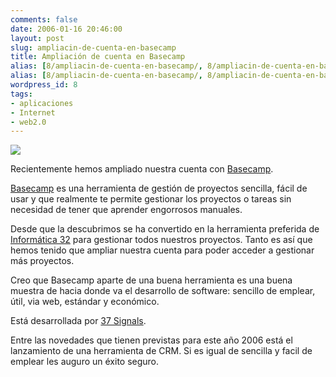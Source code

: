 ```yaml
---
comments: false
date: 2006-01-16 20:46:00
layout: post
slug: ampliacin-de-cuenta-en-basecamp
title: Ampliación de cuenta en Basecamp
alias: [8/ampliacin-de-cuenta-en-basecamp/, 8/ampliacin-de-cuenta-en-basecamp]
alias: [8/ampliacin-de-cuenta-en-basecamp/, 8/ampliacin-de-cuenta-en-basecamp]
wordpress_id: 8
tags:
- aplicaciones
- Internet
- web2.0
---
```


![](http://www.riojasoft.com/files/basecamp-logo-small.gif)


Recientemente hemos ampliado nuestra cuenta con [Basecamp](http://basecamphq.com/).




[Basecamp](http://basecamphq.com/) es una herramienta
de gestión de proyectos sencilla, fácil de usar y que realmente te
permite gestionar los proyectos o tareas sin necesidad de tener que
aprender engorrosos manuales.




Desde que la descubrimos se ha convertido en la herramienta
preferida de [Informática
32](http://www.informatica32.com) para gestionar todos nuestros proyectos. Tanto es así que
hemos tenido que ampliar nuestra cuenta para poder acceder a
gestionar más proyectos.






Creo que Basecamp aparte de una buena herramienta es una buena muestra de hacia donde va el desarrollo de software: sencillo de emplear, útil, via web, estándar y económico.




Está desarrollada por [37
Signals](http://www.37signals.com/).




Entre las novedades que tienen previstas para este año 2006 está
el lanzamiento de una herramienta de CRM. Si es igual de sencilla y
facil de emplear les auguro un éxito seguro.
